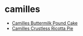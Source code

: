 # camilles

 * [Camilles Buttermilk Pound Cake](../../index/c/camilles-buttermilk-pound-cake.json)
 * [Camilles Crustless Ricotta Pie](../../index/c/camilles-crustless-ricotta-pie.json)

